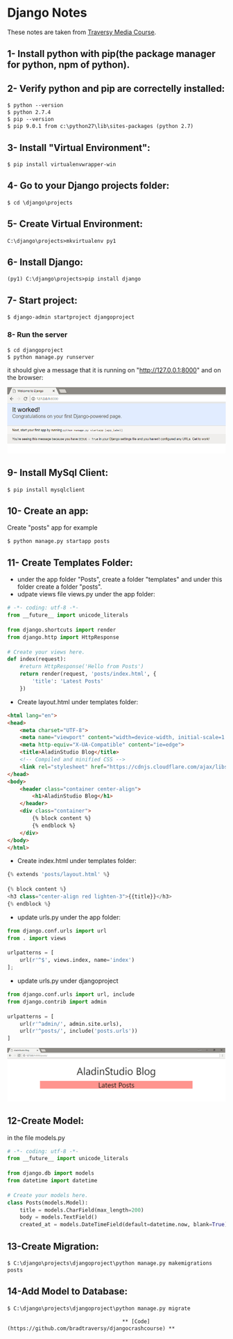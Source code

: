 # Django Notes
These notes are taken from [Traversy Media Course](https://www.youtube.com/watch?v=D6esTdOLXh4).

## 1- Install python with pip(the package manager for python, npm of python).
## 2- Verify python and pip are correctelly installed:
```
$ python --version
$ python 2.7.4
$ pip --version
$ pip 9.0.1 from c:\python27\lib\sites-packages (python 2.7)
```
## 3- Install "Virtual Environment":
```
$ pip install virtualenvwrapper-win
```
## 4- Go to your Django projects folder:
```
$ cd \django\projects
```
## 5- Create Virtual Environment:
```
C:\django\projects>mkvirtualenv py1
```
## 6- Install Django:
```
(py1) C:\django\projects>pip install django
```
## 7- Start project:
```
$ django-admin startproject djangoproject
```
### 8- Run the server
```
$ cd djangoproject
$ python manage.py runserver
```
it should give a message that it is running on "http://127.0.0.1:8000"
and on the browser: 
  
![alt text](https://github.com/aladin002dz/Django-Notes/blob/master/welcome.png "welcome django page")

## 9- Install MySql Client:  
```
$ pip install mysqlclient
```
## 10- Create an app:
Create "posts" app for example
```
$ python manage.py startapp posts
```
## 11- Create Templates Folder:
- under the app folder "Posts", create a folder "templates" and under this folder create a folder "posts".
- udpate views file views.py under the app folder:
```py
# -*- coding: utf-8 -*-
from __future__ import unicode_literals

from django.shortcuts import render
from django.http import HttpResponse

# Create your views here.
def index(request):
    #return HttpResponse('Hello from Posts')
    return render(request, 'posts/index.html', {
        'title': 'Latest Posts'
    })
```
- Create layout.html under templates folder:
```html
<html lang="en">
<head>
    <meta charset="UTF-8">
    <meta name="viewport" content="width=device-width, initial-scale=1.0">
    <meta http-equiv="X-UA-Compatible" content="ie=edge">
    <title>AladinStudio Blog</title>
    <!-- Compiled and minified CSS -->
    <link rel="stylesheet" href="https://cdnjs.cloudflare.com/ajax/libs/materialize/1.0.0-rc.2/css/materialize.min.css">
</head>
<body>
    <header class="container center-align">
        <h1>AladinStudio Blog</h1>
    </header>
    <div class="container">
        {% block content %}
        {% endblock %}
    </div>
</body>
</html>
```
- Create index.html under templates folder:
```py
{% extends 'posts/layout.html' %}

{% block content %}
<h3 class="center-align red lighten-3">{{title}}</h3>
{% endblock %}
```
- update urls.py under the app folder:
```py
from django.conf.urls import url
from . import views

urlpatterns = [
    url(r'^$', views.index, name='index')
];
```
- update urls.py under djangoproject
```py
from django.conf.urls import url, include
from django.contrib import admin

urlpatterns = [
    url(r'^admin/', admin.site.urls),
    url(r'^posts/', include('posts.urls'))
]
```
![alt text](https://github.com/aladin002dz/Django-Notes/blob/master/Template.png "django template page")
## 12-Create Model:
in the file models.py
```py
# -*- coding: utf-8 -*-
from __future__ import unicode_literals

from django.db import models
from datetime import datetime

# Create your models here.
class Posts(models.Model):
    title = models.CharField(max_length=200)
    body = models.TextField()
    created_at = models.DateTimeField(default=datetime.now, blank=True)
```
## 13-Create Migration:
```
$ C:\django\projects\djangoproject\python manage.py makemigrations posts
```
## 14-Add Model to Database:
```
$ C:\django\projects\djangoproject\python manage.py migrate
```

                                         ** [Code](https://github.com/bradtraversy/djangocrashcourse) **
